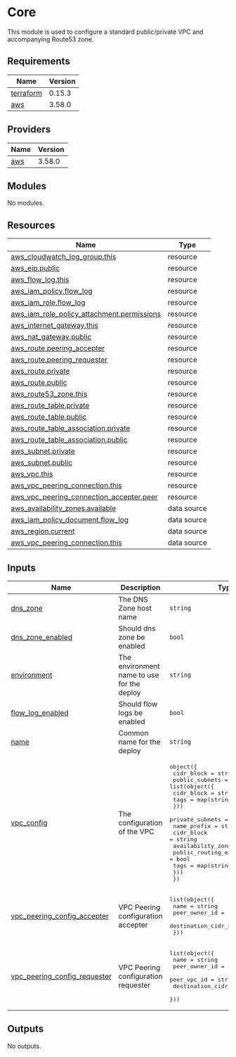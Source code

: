 # Core

This module is used to configure a standard public/private VPC and accompanying Route53 zone.

## Requirements

| Name | Version |
|------|---------|
| <a name="requirement_terraform"></a> [terraform](#requirement\_terraform) | 0.15.3 |
| <a name="requirement_aws"></a> [aws](#requirement\_aws) | 3.58.0 |

## Providers

| Name | Version |
|------|---------|
| <a name="provider_aws"></a> [aws](#provider\_aws) | 3.58.0 |

## Modules

No modules.

## Resources

| Name | Type |
|------|------|
| [aws_cloudwatch_log_group.this](https://registry.terraform.io/providers/hashicorp/aws/3.58.0/docs/resources/cloudwatch_log_group) | resource |
| [aws_eip.public](https://registry.terraform.io/providers/hashicorp/aws/3.58.0/docs/resources/eip) | resource |
| [aws_flow_log.this](https://registry.terraform.io/providers/hashicorp/aws/3.58.0/docs/resources/flow_log) | resource |
| [aws_iam_policy.flow_log](https://registry.terraform.io/providers/hashicorp/aws/3.58.0/docs/resources/iam_policy) | resource |
| [aws_iam_role.flow_log](https://registry.terraform.io/providers/hashicorp/aws/3.58.0/docs/resources/iam_role) | resource |
| [aws_iam_role_policy_attachment.permissions](https://registry.terraform.io/providers/hashicorp/aws/3.58.0/docs/resources/iam_role_policy_attachment) | resource |
| [aws_internet_gateway.this](https://registry.terraform.io/providers/hashicorp/aws/3.58.0/docs/resources/internet_gateway) | resource |
| [aws_nat_gateway.public](https://registry.terraform.io/providers/hashicorp/aws/3.58.0/docs/resources/nat_gateway) | resource |
| [aws_route.peering_accepter](https://registry.terraform.io/providers/hashicorp/aws/3.58.0/docs/resources/route) | resource |
| [aws_route.peering_requester](https://registry.terraform.io/providers/hashicorp/aws/3.58.0/docs/resources/route) | resource |
| [aws_route.private](https://registry.terraform.io/providers/hashicorp/aws/3.58.0/docs/resources/route) | resource |
| [aws_route.public](https://registry.terraform.io/providers/hashicorp/aws/3.58.0/docs/resources/route) | resource |
| [aws_route53_zone.this](https://registry.terraform.io/providers/hashicorp/aws/3.58.0/docs/resources/route53_zone) | resource |
| [aws_route_table.private](https://registry.terraform.io/providers/hashicorp/aws/3.58.0/docs/resources/route_table) | resource |
| [aws_route_table.public](https://registry.terraform.io/providers/hashicorp/aws/3.58.0/docs/resources/route_table) | resource |
| [aws_route_table_association.private](https://registry.terraform.io/providers/hashicorp/aws/3.58.0/docs/resources/route_table_association) | resource |
| [aws_route_table_association.public](https://registry.terraform.io/providers/hashicorp/aws/3.58.0/docs/resources/route_table_association) | resource |
| [aws_subnet.private](https://registry.terraform.io/providers/hashicorp/aws/3.58.0/docs/resources/subnet) | resource |
| [aws_subnet.public](https://registry.terraform.io/providers/hashicorp/aws/3.58.0/docs/resources/subnet) | resource |
| [aws_vpc.this](https://registry.terraform.io/providers/hashicorp/aws/3.58.0/docs/resources/vpc) | resource |
| [aws_vpc_peering_connection.this](https://registry.terraform.io/providers/hashicorp/aws/3.58.0/docs/resources/vpc_peering_connection) | resource |
| [aws_vpc_peering_connection_accepter.peer](https://registry.terraform.io/providers/hashicorp/aws/3.58.0/docs/resources/vpc_peering_connection_accepter) | resource |
| [aws_availability_zones.available](https://registry.terraform.io/providers/hashicorp/aws/3.58.0/docs/data-sources/availability_zones) | data source |
| [aws_iam_policy_document.flow_log](https://registry.terraform.io/providers/hashicorp/aws/3.58.0/docs/data-sources/iam_policy_document) | data source |
| [aws_region.current](https://registry.terraform.io/providers/hashicorp/aws/3.58.0/docs/data-sources/region) | data source |
| [aws_vpc_peering_connection.this](https://registry.terraform.io/providers/hashicorp/aws/3.58.0/docs/data-sources/vpc_peering_connection) | data source |

## Inputs

| Name | Description | Type | Default | Required |
|------|-------------|------|---------|:--------:|
| <a name="input_dns_zone"></a> [dns\_zone](#input\_dns\_zone) | The DNS Zone host name | `string` | `""` | no |
| <a name="input_dns_zone_enabled"></a> [dns\_zone\_enabled](#input\_dns\_zone\_enabled) | Should dns zone be enabled | `bool` | `false` | no |
| <a name="input_environment"></a> [environment](#input\_environment) | The environment name to use for the deploy | `string` | n/a | yes |
| <a name="input_flow_log_enabled"></a> [flow\_log\_enabled](#input\_flow\_log\_enabled) | Should flow logs be enabled | `bool` | `false` | no |
| <a name="input_name"></a> [name](#input\_name) | Common name for the deploy | `string` | n/a | yes |
| <a name="input_vpc_config"></a> [vpc\_config](#input\_vpc\_config) | The configuration of the VPC | <pre>object({<br>    cidr_block = string<br>    public_subnets = list(object({<br>      cidr_block = string<br>      tags       = map(string)<br>    }))<br>    private_subnets = list(object({<br>      name_prefix             = string<br>      cidr_block              = string<br>      availability_zone_index = number<br>      public_routing_enabled  = bool<br>      tags                    = map(string)<br>    }))<br>  })</pre> | n/a | yes |
| <a name="input_vpc_peering_config_accepter"></a> [vpc\_peering\_config\_accepter](#input\_vpc\_peering\_config\_accepter) | VPC Peering configuration accepter | <pre>list(object({<br>    name                   = string<br>    peer_owner_id          = string<br>    destination_cidr_block = string<br>  }))</pre> | `[]` | no |
| <a name="input_vpc_peering_config_requester"></a> [vpc\_peering\_config\_requester](#input\_vpc\_peering\_config\_requester) | VPC Peering configuration requester | <pre>list(object({<br>    name                   = string<br>    peer_owner_id          = string<br>    peer_vpc_id            = string<br>    destination_cidr_block = string<br>  }))</pre> | `[]` | no |

## Outputs

No outputs.
